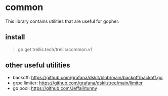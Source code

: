 # common

This library contains utilities that are useful for gopher.

## install

> go get trellis.tech/trellis/common.v1

## other useful utilities

* backoff: https://github.com/grafana/dskit/blob/main/backoff/backoff.go
* grpc limiter: https://github.com/grafana/dskit/tree/main/limiter
* go pool: https://github.com/Jeffail/tunny